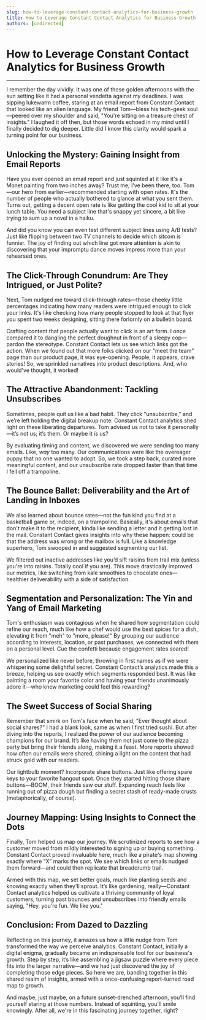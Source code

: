 ```yaml
---
slug: how-to-leverage-constant-contact-analytics-for-business-growth
title: How to Leverage Constant Contact Analytics for Business Growth
authors: [undirected]
---
```



# How to Leverage Constant Contact Analytics for Business Growth

---

I remember the day vividly. It was one of those golden afternoons with the sun setting like it had a personal vendetta against my deadlines. I was sipping lukewarm coffee, staring at an email report from Constant Contact that looked like an alien language. My friend Tom—bless his tech-geek soul—peered over my shoulder and said, "You're sitting on a treasure chest of insights." I laughed it off then, but those words echoed in my mind until I finally decided to dig deeper. Little did I know this clarity would spark a turning point for our business.

## Unlocking the Mystery: Gaining Insight from Email Reports 

Have you ever opened an email report and just squinted at it like it's a Monet painting from two inches away? Trust me; I’ve been there, too. Tom—our hero from earlier—recommended starting with open rates. It's the number of people who actually bothered to glance at what you sent them. Turns out, getting a decent open rate is like getting the cool kid to sit at your lunch table. You need a subject line that's snappy yet sincere, a bit like trying to sum up a novel in a haiku. 

And did you know you can even test different subject lines using A/B tests? Just like flipping between two TV channels to decide which sitcom is funnier. The joy of finding out which line got more attention is akin to discovering that your impromptu dance moves impress more than your rehearsed ones. 

## The Click-Through Conundrum: Are They Intrigued, or Just Polite?

Next, Tom nudged me toward click-through rates—those cheeky little percentages indicating how many readers were intrigued enough to click your links. It's like checking how many people stopped to look at that flyer you spent two weeks designing, sitting there forlornly on a bulletin board. 

Crafting content that people actually want to click is an art form. I once compared it to dangling the perfect doughnut in front of a sleepy cop—pardon the stereotype. Constant Contact lets us see which links got the action. When we found out that more folks clicked on our "meet the team" page than our product page, it was eye-opening. People, it appears, crave stories! So, we sprinkled narratives into product descriptions. And, who would've thought, it worked!

## The Attractive Abandonment: Tackling Unsubscribes 

Sometimes, people quit us like a bad habit. They click "unsubscribe," and we’re left holding the digital breakup note. Constant Contact analytics shed light on these liberating departures. Tom advised us not to take it personally—it’s not us; it’s them. Or maybe it *is* us?

By evaluating timing and content, we discovered we were sending too many emails. Like, *way* too many. Our communications were like the overeager puppy that no one wanted to adopt. So, we took a step back, curated more meaningful content, and our unsubscribe rate dropped faster than that time I fell off a trampoline.

## The Bounce Ballet: Deliverability and the Art of Landing in Inboxes

We also learned about bounce rates—not the fun kind you find at a basketball game or, indeed, on a trampoline. Basically, it's about emails that don't make it to the recipient, kinda like sending a letter and it getting lost in the mail. Constant Contact gives insights into why these happen: could be that the address was wrong or the mailbox is full. Like a knowledge superhero, Tom swooped in and suggested segmenting our list. 

We filtered out inactive addresses like you’d sift raisins from trail mix (unless you're into raisins. Totally cool if you are). This move drastically improved our metrics, like switching from kale smoothies to chocolate ones—healthier deliverability with a side of satisfaction.

## Segmentation and Personalization: The Yin and Yang of Email Marketing

Tom's enthusiasm was contagious when he shared how segmentation could refine our reach, much like how a chef would use the best spices for a dish, elevating it from "meh" to "more, please!" By grouping our audience according to interests, location, or past purchases, we connected with them on a personal level. Cue the confetti because engagement rates soared!

We personalized like never before, throwing in first names as if we were whispering some delightful secret. Constant Contact’s analytics made this a breeze, helping us see exactly which segments responded best. It was like painting a room your favorite color and having your friends unanimously adore it—who knew marketing could feel this rewarding?

## The Sweet Success of Social Sharing

Remember that smirk on Tom's face when he said, "Ever thought about social shares?" I had a blank look, same as when I first tried sushi. But after diving into the reports, I realized the power of our audience becoming champions for our brand. It’s like having them not just come to the pizza party but bring their friends along, making it a feast. More reports showed how often our emails were shared, shining a light on the content that had struck gold with our readers.

Our lightbulb moment? Incorporate share buttons. Just like offering spare keys to your favorite hangout spot. Once they started hitting those share buttons—BOOM, their friends saw our stuff. Expanding reach feels like running out of pizza dough but finding a secret stash of ready-made crusts (metaphorically, of course).

## Journey Mapping: Using Insights to Connect the Dots

Finally, Tom helped us map our journey. We scrutinized reports to see how a customer moved from mildly interested to signing up or buying something. Constant Contact proved invaluable here, much like a pirate's map showing exactly where “X” marks the spot. We see which links or emails nudged them forward—and could then replicate that breadcrumb trail.

Armed with this map, we set better goals, much like planting seeds and knowing exactly when they'll sprout. It’s like gardening, really—Constant Contact analytics helped us cultivate a thriving community of loyal customers, turning past bounces and unsubscribes into friendly emails saying, "Hey, you're fun. We like you."

## Conclusion: From Dazed to Dazzling

Reflecting on this journey, it amazes us how a little nudge from Tom transformed the way we perceive analytics. Constant Contact, initially a digital enigma, gradually became an indispensable tool for our business's growth. Step by step, it’s like assembling a jigsaw puzzle where every piece fits into the larger narrative—and we had just discovered the joy of completing those edge pieces. So here we are, banding together in this shared realm of insights, armed with a once-confusing report-turned road map to growth.

And maybe, just maybe, on a future sunset-drenched afternoon, you’ll find yourself staring at those numbers. Instead of squinting, you'll smile knowingly. After all, we're in this fascinating journey together, right?